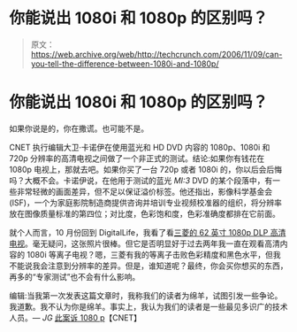 # 你能说出 1080i 和 1080p 的区别吗？

> 原文：<https://web.archive.org/web/http://techcrunch.com/2006/11/09/can-you-tell-the-difference-between-1080i-and-1080p/>

# 你能说出 1080i 和 1080p 的区别吗？

如果你说是的，你在撒谎。也可能不是。

CNET 执行编辑大卫·卡诺伊在使用蓝光和 HD DVD 内容的 1080p、1080i 和 720p 分辨率的高清电视之间做了一个非正式的测试。结论:如果你有钱花在 1080p 电视上，那就去吧。如果你买了一台 720p 或者 1080i 的，你以后会后悔吗？大概不会。卡诺伊说，在他用于测试的蓝光 *MI:3* DVD 的某个段落中，有一些非常轻微的画面差异，但不足以保证溢价标签。他还指出，影像科学基金会(ISF)，一个为家庭影院制造商提供咨询并培训专业视频校准器的组织，将分辨率放在图像质量标准的第四位；对比度，色彩饱和度，色彩准确度都排在它前面。

就个人而言，10 月份回到 DigitalLife，我看了看[三菱的 62 英寸 1080p DLP 高清电视](https://web.archive.org/web/20190910214638/http://www.mitsubishi-tv.com/j/i/18326/TelevisionDetails.html?cid=133)。毫无疑问，这张照片很棒。但它是否明显好于过去两年我一直在观看高清内容的 1080i 等离子电视？嗯，三菱有我的等离子击败色彩精度和黑色水平，但我不能说我会注意到分辨率的差异。但是，谁知道呢？最终，你会买你想买的东西，再多的“专家测试”也不会有什么影响。

编辑:当我第一次发表这篇文章时，我称我们的读者为绵羊，试图引发一些争论。我道歉。我不认为你是绵羊。事实上，我认为我们的读者是一些最见多识广的技术人员。— *JG*
[此案诉 1080 p](https://web.archive.org/web/20190910214638/http://reviews.cnet.com/4520-6449_7-6661274-1.html)【CNET】